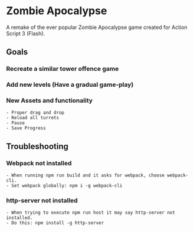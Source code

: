 # Zombie Apocalypse 
A remake of the ever popular Zombie Apocalypse game created for Action Script 3 (Flash).

## Goals
### Recreate a similar tower offence game
### Add new levels (Have a gradual game-play)
### New Assets and functionality
	- Proper drag and drop
	- Reload all turrets
	- Pause
	- Save Progress

## Troubleshooting
### Webpack not installed
    - When running npm run build and it asks for webpack, choose webpack-cli.
    - Set webpack globally: npm i -g webpack-cli
### http-server not installed
    - When trying to execute npm run host it may say http-server not installed.
    - Do this: npm install -g http-server